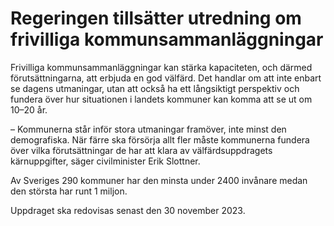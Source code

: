 # Regeringen tillsätter utredning om frivilliga kommunsammanläggningar

Frivilliga kommunsammanläggningar kan stärka kapaciteten, och därmed förutsättningarna, att erbjuda en god välfärd. Det handlar om att inte enbart se dagens utmaningar, utan att också ha ett långsiktigt perspektiv och fundera över hur situationen i landets kommuner kan komma att se ut om 10–20 år.

– Kommunerna står inför stora utmaningar framöver, inte minst den demografiska. När färre ska försörja allt fler måste kommunerna fundera över vilka förutsättningar de har att klara av välfärdsuppdragets kärnuppgifter, säger civilminister Erik Slottner.

Av Sveriges 290 kommuner har den minsta under 2400 invånare medan den största har runt 1 miljon.

Uppdraget ska redovisas senast den 30 november 2023\.
